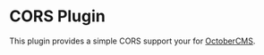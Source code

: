 # CORS Plugin

This plugin provides a simple CORS support your for [OctoberCMS](http://www.octobercms.com).